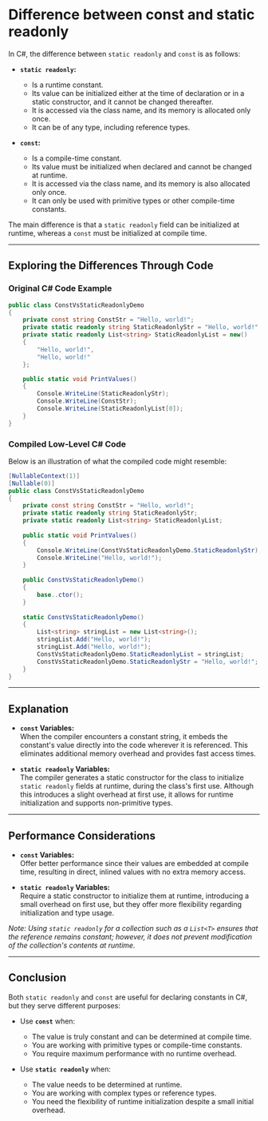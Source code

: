 # Difference between const and static readonly

In C#, the difference between `static readonly` and `const` is as follows:

- **`static readonly`:**
    - Is a runtime constant.
    - Its value can be initialized either at the time of declaration or in a static constructor, and it cannot be
      changed thereafter.
    - It is accessed via the class name, and its memory is allocated only once.
    - It can be of any type, including reference types.

- **`const`:**
    - Is a compile-time constant.
    - Its value must be initialized when declared and cannot be changed at runtime.
    - It is accessed via the class name, and its memory is also allocated only once.
    - It can only be used with primitive types or other compile-time constants.

The main difference is that a `static readonly` field can be initialized at runtime, whereas a `const` must be
initialized at compile time.

---

## Exploring the Differences Through Code

### Original C# Code Example

```C#
public class ConstVsStaticReadonlyDemo
{
    private const string ConstStr = "Hello, world!";
    private static readonly string StaticReadonlyStr = "Hello, world!";   
    private static readonly List<string> StaticReadonlyList = new()
    {
        "Hello, world!",
        "Hello, world!"
    };

    public static void PrintValues()
    {
        Console.WriteLine(StaticReadonlyStr);
        Console.WriteLine(ConstStr);
        Console.WriteLine(StaticReadonlyList[0]);
    }
}
```

### Compiled Low-Level C# Code

Below is an illustration of what the compiled code might resemble:

```C#
[NullableContext(1)]
[Nullable(0)]
public class ConstVsStaticReadonlyDemo 
{
    private const string ConstStr = "Hello, world!";
    private static readonly string StaticReadonlyStr;   
    private static readonly List<string> StaticReadonlyList;
    
    public static void PrintValues() 
    {
        Console.WriteLine(ConstVsStaticReadonlyDemo.StaticReadonlyStr);
        Console.WriteLine("Hello, world!");
    }
    
    public ConstVsStaticReadonlyDemo() 
    {
        base..ctor();
    }
    
    static ConstVsStaticReadonlyDemo() 
    {
        List<string> stringList = new List<string>();
        stringList.Add("Hello, world!");
        stringList.Add("Hello, world!");
        ConstVsStaticReadonlyDemo.StaticReadonlyList = stringList;
        ConstVsStaticReadonlyDemo.StaticReadonlyStr = "Hello, world!";
    }
}
```

---

## Explanation

- **`const` Variables:**  
  When the compiler encounters a constant string, it embeds the constant's value directly into the code wherever it is
  referenced. This eliminates additional memory overhead and provides fast access times.

- **`static readonly` Variables:**  
  The compiler generates a static constructor for the class to initialize `static readonly` fields at runtime, during
  the class's first use. Although this introduces a slight overhead at first use, it allows for runtime initialization
  and supports non-primitive types.

---

## Performance Considerations

- **`const` Variables:**  
  Offer better performance since their values are embedded at compile time, resulting in direct, inlined values with no
  extra memory access.

- **`static readonly` Variables:**  
  Require a static constructor to initialize them at runtime, introducing a small overhead on first use, but they offer
  more flexibility regarding initialization and type usage.

*Note: Using `static readonly` for a collection such as a `List<T>` ensures that the reference remains constant;
however, it does not prevent modification of the collection's contents at runtime.*

---

## Conclusion

Both `static readonly` and `const` are useful for declaring constants in C#, but they serve different purposes:

- Use **`const`** when:
    - The value is truly constant and can be determined at compile time.
    - You are working with primitive types or compile-time constants.
    - You require maximum performance with no runtime overhead.

- Use **`static readonly`** when:
    - The value needs to be determined at runtime.
    - You are working with complex types or reference types.
    - You need the flexibility of runtime initialization despite a small initial overhead.
